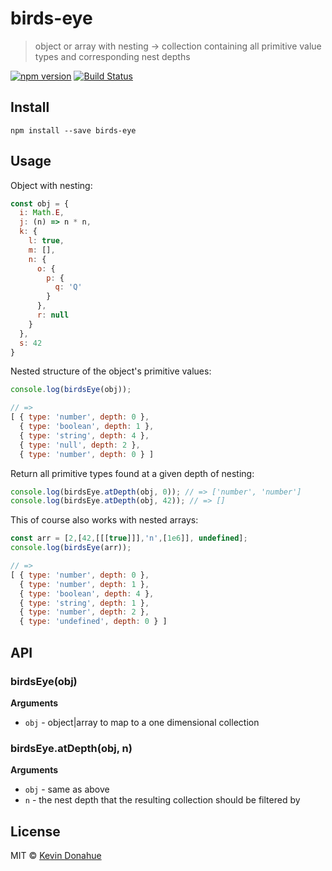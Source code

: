 # birds-eye

> object or array with nesting → collection containing all primitive value types and corresponding nest depths

[![npm version](https://img.shields.io/npm/v/birds-eye.svg?style=flat-square)](https://www.npmjs.com/package/birds-eye)
[![Build Status](https://img.shields.io/travis/nonnontrivial/birds-eye/master.svg?style=flat-square)](https://travis-ci.org/nonnontrivial/birds-eye)

## Install

```console
npm install --save birds-eye
```

## Usage

Object with nesting:
```js
const obj = {
  i: Math.E,
  j: (n) => n * n,
  k: {
    l: true,
    m: [],
    n: {
      o: {
        p: {
          q: 'Q'
        }
      },
      r: null
    }
  },
  s: 42
}
```

Nested structure of the object's primitive values:

```js
console.log(birdsEye(obj));

// => 
[ { type: 'number', depth: 0 },
  { type: 'boolean', depth: 1 },
  { type: 'string', depth: 4 },
  { type: 'null', depth: 2 },
  { type: 'number', depth: 0 } ]
```

Return all primitive types found at a given depth of nesting:

```js
console.log(birdsEye.atDepth(obj, 0)); // => ['number', 'number']
console.log(birdsEye.atDepth(obj, 42)); // => []
```

This of course also works with nested arrays:

```js
const arr = [2,[42,[[[true]]],'n',[1e6]], undefined];
console.log(birdsEye(arr));

// =>
[ { type: 'number', depth: 0 },
  { type: 'number', depth: 1 },
  { type: 'boolean', depth: 4 },
  { type: 'string', depth: 1 },
  { type: 'number', depth: 2 },
  { type: 'undefined', depth: 0 } ]
```

## API

### birdsEye(obj)

__Arguments__

* `obj` - object|array to map to a one dimensional collection

### birdsEye.atDepth(obj, n)

__Arguments__

* `obj` - same as above
* `n` - the nest depth that the resulting collection should be filtered by

## License

MIT © [Kevin Donahue](https://twitter.com/nonnontrivial)
